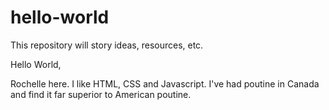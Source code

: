 # hello-world
This repository will story ideas, resources, etc. 

Hello World,

Rochelle here. I like HTML, CSS and Javascript.
I've had poutine in Canada and find it far superior to American poutine.
